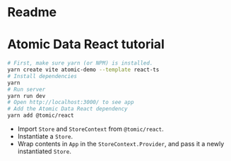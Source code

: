 # Readme

# Atomic Data React tutorial

```sh
# First, make sure yarn (or NPM) is installed.
yarn create vite atomic-demo --template react-ts
# Install dependencies
yarn
# Run server
yarn run dev
# Open http://localhost:3000/ to see app
# Add the Atomic Data React dependency
yarn add @tomic/react
```

- Import `Store` and `StoreContext` from `@tomic/react`.
- Instantiate a `Store`.
- Wrap contents in `App` in the `StoreContext.Provider`, and pass it a newly instantiated `Store`.
